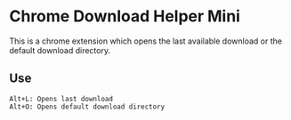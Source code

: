 Chrome Download Helper Mini
=========================

This is a chrome extension which opens the last available download or the default download directory.

Use
---

	Alt+L: Opens last download
	Alt+O: Opens default download directory